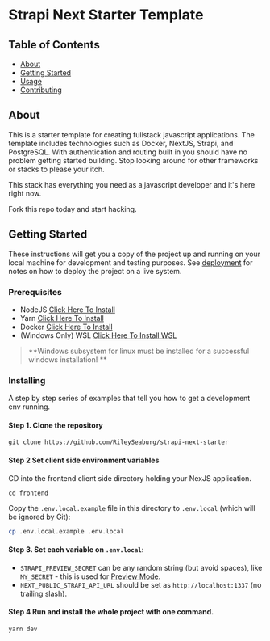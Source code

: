 # Strapi Next Starter Template
## Table of Contents

- [About](#about)
- [Getting Started](#getting_started)
- [Usage](#usage)
- [Contributing](./CONTRIBUTING.md)

## About <a name = "about"></a>

This is a starter template for creating fullstack javascript applications. 
The template includes technologies such as Docker, NextJS, Strapi, and PostgreSQL.
With authentication and routing built in you should have no problem getting started building.
Stop looking around for other frameworks or stacks to please your itch. 

This stack has everything you need as a javascript developer and it's here right now. 

Fork this repo today and start hacking. 

## Getting Started <a name = "getting_started"></a>

These instructions will get you a copy of the project up and running on your local machine for development and testing purposes. See [deployment](#deployment) for notes on how to deploy the project on a live system.

### Prerequisites

 - NodeJS [Click Here To Install](https://nodejs.org/en/download/)
 - Yarn   [Click Here To Install](https://classic.yarnpkg.com/en/docs/install/)
 - Docker [Click Here To Install](https://docs.docker.com/engine/install/) 
 - (Windows Only) WSL [Click Here To Install WSL](https://docs.microsoft.com/en-us/windows/wsl/install-win10)
> **Windows subsystem for linux must be installed for a successful windows installation! **


### Installing

A step by step series of examples that tell you how to get a development env running.

#### Step 1. Clone the repository

```
git clone https://github.com/RileySeaburg/strapi-next-starter
```

#### Step 2 Set client side environment variables
CD into the frontend client side directory holding your NexJS application.
```
cd frontend
```

Copy the `.env.local.example` file in this directory to `.env.local` (which will be ignored by Git):

```bash
cp .env.local.example .env.local
```

#### Step 3. Set each variable on `.env.local`:

- `STRAPI_PREVIEW_SECRET` can be any random string (but avoid spaces), like `MY_SECRET` - this is used for [Preview Mode](https://nextjs.org/docs/advanced-features/preview-mode).
- `NEXT_PUBLIC_STRAPI_API_URL` should be set as `http://localhost:1337` (no trailing slash).

#### Step 4 Run and install the whole project with one command.

```
yarn dev
```



